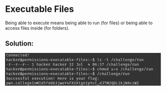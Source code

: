 # Executable Files

Being able to execute means being able to run (for files) or being able to access files inside (for folders).


## Solution:

![solution](05_Executable_Files.png)
